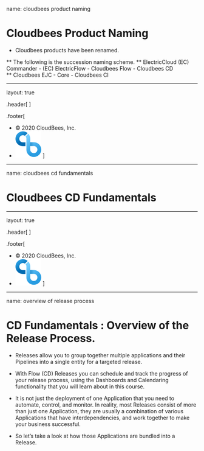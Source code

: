 
name: cloudbees product naming 
# Cloudbees Product Naming

- Cloudbees products have been renamed.

** The following is the succession naming scheme.
 ** ElectricCloud (EC) Commander - (EC) ElectricFlow  - Cloudbees Flow  - Cloudbees CD   
 ** Cloudbees EJC - Core - Cloudbees CI

---
layout: true

.header[
]

.footer[
- © 2020 CloudBees, Inc.
- ![:scale 100%](../img/CloudBees-Submark-Full-Color.svg)
]
---
name: cloudbees cd fundamentals 
# Cloudbees CD Fundamentals

---
layout: true

.header[
]

.footer[
- © 2020 CloudBees, Inc.
- ![:scale 100%](../img/CloudBees-Submark-Full-Color.svg)
]
---
name: overview of release process
# CD Fundamentals : Overview of the Release Process.

- Releases allow you to group together multiple applications and their Pipelines into a single entity for a targeted release.

- With Flow (CD)  Releases you can schedule and track the progress of your release process, using the Dashboards and Calendaring functionality that you will learn about in this course.

- It is not just the deployment of one Application that you need to automate, control, and monitor. In reality, most Releases consist of more than just one Application, they are usually a combination of
various Applications that have interdependencies, and work together to make your business successful.

- So let’s take a look at how those Applications are bundled into a Release.


